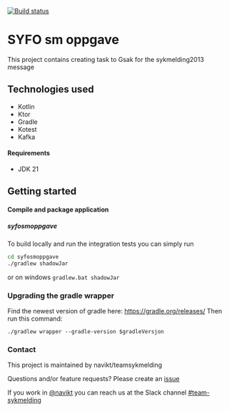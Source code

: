 [![Build status](https://github.com/navikt/syfosmoppgave/workflows/Deploy%20to%20dev%20and%20prod/badge.svg)](https://github.com/navikt/syfosmoppgave/workflows/Deploy%20to%20dev%20and%20prod/badge.svg)
#  SYFO sm oppgave
This project contains creating task to Gsak for the sykmelding2013 message

## Technologies used
* Kotlin
* Ktor
* Gradle
* Kotest
* Kafka

#### Requirements

* JDK 21

## Getting started
#### Compile and package application
##### syfosmoppgave
To build locally and run the integration tests you can simply run
``` bash 
cd syfosmoppgave
./gradlew shadowJar
```
or on windows 
`gradlew.bat shadowJar`


### Upgrading the gradle wrapper
Find the newest version of gradle here: https://gradle.org/releases/ Then run this command:

```./gradlew wrapper --gradle-version $gradleVersjon```

### Contact

This project is maintained by navikt/teamsykmelding

Questions and/or feature requests? Please create an [issue](https://github.com/navikt/syfosmoppgave/issues)

If you work in [@navikt](https://github.com/navikt) you can reach us at the Slack
channel [#team-sykmelding](https://nav-it.slack.com/archives/CMA3XV997)
